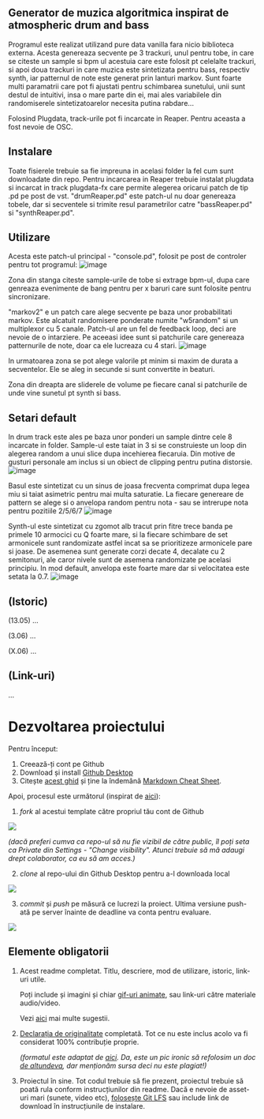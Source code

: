 ## Generator de muzica algoritmica inspirat de atmospheric drum and bass 

Programul este realizat utilizand pure data vanilla fara nicio biblioteca externa. Acesta genereaza secvente pe 3 trackuri, unul pentru tobe, in care se citeste un sample si bpm ul acestuia care este folosit pt celelalte trackuri, si apoi
doua trackuri in care muzica este sintetizata pentru bass, respectiv synth, iar patternul de note este generat prin lanturi markov. Sunt foarte multi paramatrii care pot fi ajustati pentru schimbarea sunetului, unii sunt destul de intuitivi,
insa o mare parte din ei, mai ales variabilele din randomiserele sintetizatoarelor necesita putina rabdare...

Folosind Plugdata, track-urile pot fi incarcate in Reaper. Pentru aceasta a fost nevoie de OSC. 

## Instalare
Toate fisierele trebuie sa fie impreuna in acelasi folder la fel cum sunt downloadate din repo.
Pentru incarcarea in Reaper trebuie instalat plugdata si incarcat in track plugdata-fx care permite alegerea oricarui patch de tip .pd pe post de vst. "drumReaper.pd" este patch-ul nu doar genereaza tobele, dar si secventele si trimite resul parametrilor
catre "bassReaper.pd" si "synthReaper.pd".

## Utilizare
Acesta este patch-ul principal - "console.pd", folosit pe post de controler pentru tot programul:
![image](https://github.com/paulspataru/PCON-proiect-final/assets/168900477/8a364a85-7b57-4c66-8626-caceacc1965f)

Zona din stanga citeste sample-urile de tobe si extrage bpm-ul, dupa care genreaza evenimente de bang pentru per x baruri care sunt folosite pentru sincronizare.

"markov2" e un patch care alege secvente pe baza unor probabilitati markov. Este alcatuit randomisere ponderate numite "w5random" si un multiplexor cu 5 canale. Patch-ul are un fel de feedback loop, deci are nevoie de o intarziere. Pe aceeasi idee sunt
si patchurile care genereaza patternurile de note, doar ca ele lucreaza cu 4 stari. 
![image](https://github.com/paulspataru/PCON-proiect-final/assets/168900477/7151886a-3969-4b28-89cb-7be3820217b1)

In urmatoarea zona se pot alege valorile pt minim si maxim de durata a secventelor. Ele se aleg in secunde si sunt convertite in beaturi. 

Zona din dreapta are sliderele de volume pe fiecare canal si patchurile de unde vine sunetul pt synth si bass.

## Setari default
In drum track este ales pe baza unor ponderi un sample dintre cele 8 incarcate in folder. Sample-ul este taiat in 3 si se construieste un loop din alegerea random a unui slice dupa incehierea fiecaruia. Din motive de gusturi personale am inclus si un
obiect de clipping pentru putina distorsie.
![image](https://github.com/paulspataru/PCON-proiect-final/assets/168900477/74ce09b4-fc2a-4de3-8383-1eabd31d9a44)

Basul este sintetizat cu un sinus de joasa frecventa comprimat dupa legea miu si taiat asimetric pentru mai multa saturatie. La fiecare genereare de pattern se alege si o anvelopa random pentru nota - sau se intrerupe nota pentru pozitiile 2/5/6/7 
![image](https://github.com/paulspataru/PCON-proiect-final/assets/168900477/718a0bf7-5677-4fa1-b334-9583a905f4cc)

Synth-ul este sintetizat cu zgomot alb tracut prin fitre trece banda pe primele 10 armocici cu Q foarte mare, si la fiecare schimbare de set armonicele sunt randomizate astfel incat sa se prioritizeze armonicele pare si joase.
De asemenea sunt generate corzi decate 4, decalate cu 2 semitonuri, ale caror nivele sunt de asemena randomizate pe acelasi principiu. In mod default, anvelopa este foarte mare dar si velocitatea este setata la 0.7.
![image](https://github.com/paulspataru/PCON-proiect-final/assets/168900477/8f609f76-4c43-4bf8-af34-20e55a805625)

## (Istoric)

(13.05) ...

(3.06) ...

(X.06) ...

## (Link-uri)
...

# Dezvoltarea proiectului

Pentru început:

1. Creează-ți cont pe Github
2. Download și install [Github Desktop](https://desktop.github.com/)
3. Citește [acest ghid](https://charlesmartin.com.au/blog/2020/08/09/student-project-repository) și ține la îndemână [Markdown Cheat Sheet](https://www.markdownguide.org/cheat-sheet).

Apoi, procesul este următorul (inspirat de [aici](https://cs.anu.edu.au/courses/comp1720/deliverables/05-major-project/#submission-process)):

1. *fork* al acestui template către propriul tău cont de Github

![](assets/fork.gif)

_(dacă preferi cumva ca repo-ul să nu fie vizibil de către public, îl poți seta ca Private din Settings - "Change visibility". Atunci trebuie să mă adaugi drept colaborator, ca eu să am acces.)_

2. *clone* al repo-ului din Github Desktop pentru a-l downloada local

![](assets/clone.gif)

3. *commit* și *push* pe măsură ce lucrezi la proiect. Ultima versiune push-ată pe server înainte de deadline va conta pentru evaluare.

![](assets/commit.gif)

## Elemente obligatorii

1. Acest readme completat. Titlu, descriere, mod de utilizare, istoric, link-uri utile.

   Poți include și imagini și chiar [gif-uri animate](https://www.screentogif.com/), sau link-uri către materiale audio/video.
   
   Vezi [aici](https://charlesmartin.com.au/blog/2020/08/09/student-project-repository) mai multe sugestii.

2. [Declarația de originalitate](statement-of-originality.yml) completată. Tot ce nu este inclus acolo va fi considerat 100% contribuție proprie.

    *(formatul este adaptat de [aici](https://gitlab.cecs.anu.edu.au/comp1720/2018/comp1720-2018-major-project/-/blob/master/statement-of-originality.yml). Da, este un pic ironic să refolosim un doc [de altundeva](https://cs.anu.edu.au/courses/comp1720/resources/faq/#how-do-i-fill-out-my-statement-of-originality), dar menționăm sursa deci nu este plagiat!)*

3. Proiectul în sine. Tot codul trebuie să fie prezent, proiectul trebuie să poată rula conform instrucțiunilor din readme. Dacă e nevoie de asset-uri mari (sunete, video etc), [folosește Git LFS](https://git-lfs.github.com/) sau include link de download în instrucțiunile de instalare.

